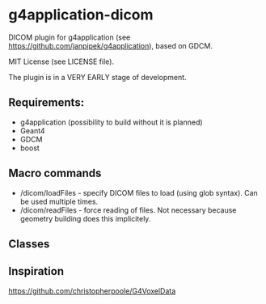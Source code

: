 g4application-dicom
===================
DICOM plugin for g4application (see https://github.com/janpipek/g4application),
based on GDCM.

MIT License (see LICENSE file).

The plugin is in a VERY EARLY stage of development.

Requirements:
-------------

* g4application (possibility to build without it is planned)
* Geant4
* GDCM
* boost

Macro commands
--------------    

* /dicom/loadFiles - specify DICOM files to load (using glob syntax). Can be used multiple times.
* /dicom/readFiles - force reading of files. Not necessary because geometry building does this implicitely.

Classes
-------

Inspiration
-----------
https://github.com/christopherpoole/G4VoxelData
